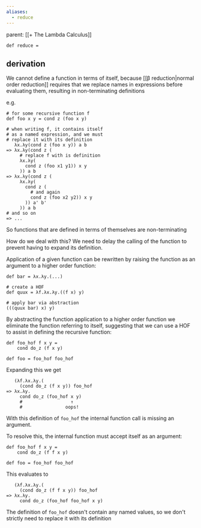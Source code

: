```yaml
---
aliases:
  - reduce
---
```


parent: [[+ The Lambda Calculus]]

```
def reduce =
```

## derivation

We cannot define a function in terms of itself, because [[β reduction|normal order reduction]] requires that we replace names in expressions before evaluating them, resulting in non-terminating definitions

e.g.

```
# for some recursive function f
def foo x y = cond z (foo x y)

# when writing f, it contains itself
# as a named expression, and we must
# replace it with its definition
   λx.λy(cond z (foo x y)) a b
=> λx.λy(cond z (
     # replace f with is definition
     λx.λy(
       cond z (foo x1 y1)) x y
     )) a b
=> λx.λy(cond z (
     λx.λy(
       cond z (
         # and again
         cond z (foo x2 y2)) x y
       )) a' b'
     )) a b
# and so on
=> ...
```

So functions that are defined in terms of themselves are non-terminating

How do we deal with this? We need to delay the calling of the function to prevent having to expand its definition. 

Application of a given function can be rewritten by raising the function as an argument to a higher order function:

```
def bar = λx.λy.(...)

# create a HOF
def quux = λf.λx.λy.((f x) y)

# apply bar via abstraction
(((quux bar) x) y)
```

By abstracting the function application to a higher order function we eliminate the function referring to itself, suggesting that we can use a HOF to assist in defining the recursive function:

```
def foo_hof f x y = 
	cond do_z (f x y)

def foo = foo_hof foo_hof
```

Expanding this we get

```
   (λf.λx.λy.(
     (cond do_z (f x y)) foo_hof
=> λx.λy.
     cond do_z (foo_hof x y)
     #                  ↑
     #                oops!
```

With this definition of `foo_hof` the internal function call is missing an argument. 

To resolve this, the internal function must accept itself as an argument:

```
def foo_hof f x y =
	cond do_z (f f x y)

def foo = foo_hof foo_hof
```

This evaluates to

```
   (λf.λx.λy.(
     (cond do_z (f f x y)) foo_hof
=> λx.λy.
     cond do_z (foo_hof foo_hof x y)
```

The definition of `foo_hof` doesn't contain any named values, so we don't strictly need to replace it with its definition